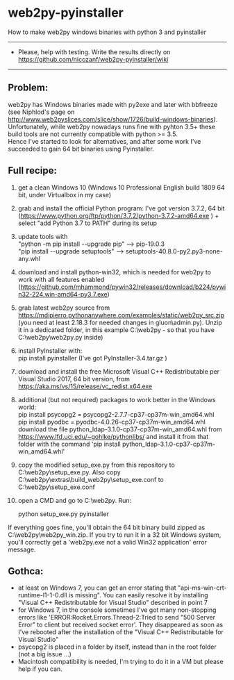 # web2py-pyinstaller 
How to make web2py windows binaries with python 3 and pyinstaller 

*****************************************************************************************************************  
* Please, help with testing. Write the results directly on https://github.com/nicozanf/web2py-pyinstaller/wiki   
*****************************************************************************************************************  
  
## Problem: 
web2py has Windows binaries made with py2exe and later with bbfreeze (see Niphlod's page on http://www.web2pyslices.com/slice/show/1726/build-windows-binaries). Unfortunately, while web2py nowadays runs fine with pyhton 3.5+ these build tools are not currently compatible with python >= 3.5.  
Hence I've started to look for alternatives, and after some work I've succeeded to gain 64 bit binaries using Pyinstaller.



## Full recipe:
1. get a clean Windows 10 (Windows 10 Professional English build 1809 64 bit, under Virtualbox in my case)
2. grab and install the official Python program: I've got version 3.7.2, 64 bit  (https://www.python.org/ftp/python/3.7.2/python-3.7.2-amd64.exe ) + select  "add Python 3.7 to PATH" during its setup
3. update tools with  
"python -m pip install --upgrade pip"  --> pip-19.0.3  
"pip install --upgrade setuptools" --> setuptools-40.8.0-py2.py3-none-any.whl
4. download and install python-win32, which is needed for web2py to work with all features enabled (https://github.com/mhammond/pywin32/releases/download/b224/pywin32-224.win-amd64-py3.7.exe)
5. grab latest web2py source from https://mdipierro.pythonanywhere.com/examples/static/web2py_src.zip (you need at least 2.18.3 for needed changes in gluon\admin.py). Unzip it in a dedicated folder, in this example C:\web2py - so that you have C:\web2py\web2py.py inside)
6. install PyInstaller with:  
        pip install pyinstaller  (I've got PyInstaller-3.4.tar.gz )  
7. download and install the free Microsoft Visual C++ Redistributable per Visual Studio 2017, 64 bit version, from https://aka.ms/vs/15/release/vc_redist.x64.exe  
8. additional (but not required) packages to work better in the Windows world:  
pip install psycopg2 = psycopg2-2.7.7-cp37-cp37m-win_amd64.whl  
pip install pyodbc = pyodbc-4.0.26-cp37-cp37m-win_amd64.whl  
download the file python_ldap-3.1.0-cp37-cp37m-win_amd64.whl from https://www.lfd.uci.edu/~gohlke/pythonlibs/ and install it from that folder with the command 'pip install python_ldap-3.1.0-cp37-cp37m-win_amd64.whl'  

9. copy the modified setup_exe.py from this repository to C:\web2py\setup_exe.py. Also copy C:\web2py\extras\build_web2py\setup_exe.conf to C:\web2py\setup_exe.conf
10. open a CMD and go to C:\web2py. Run:

    python setup_exe.py pyinstaller

If everything goes fine, you'll obtain the 64 bit binary build zipped as C:\web2py\web2py_win.zip.
If you try to run it in a 32 bit Windows system, you'll correctly get a 'web2py.exe not a valid Win32 application' error message.

## Gothca:
- at least on Windows 7, you can get an error stating that "api-ms-win-crt-runtime-l1-1-0.dll is missing". You can easily resolve it by installing "Visual C++ Redistributable for Visual Studio" described in point 7
- for Windows 7, in the console sometimes I've got many non-stopping errors like 'ERROR:Rocket.Errors.Thread-2:Tried to send "500 Server Error" to client but received socket error'. They disappeared as soon as I've rebooted after the installation of the "Visual C++ Redistributable for Visual Studio"
- psycopg2 is placed in a folder by itself, instead than in the root folder (not a big issue ...)
- Macintosh compatibility is needed, I'm trying to do it in a VM but please help if you can.

